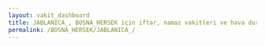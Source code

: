 ```yaml
---
layout: vakit_dashboard
title: JABLANICA_, BOSNA_HERSEK için iftar, namaz vakitleri ve hava durumu - ilçe/eyalet seç
permalink: /BOSNA_HERSEK/JABLANICA_/
---
```


<script type="text/javascript">
  var GLOBAL_COUNTRY = 'BOSNA_HERSEK';
  var GLOBAL_CITY = 'JABLANICA_';
  var GLOBAL_STATE = '';
  var lat = 72;
  var lon = 21;
</script>
